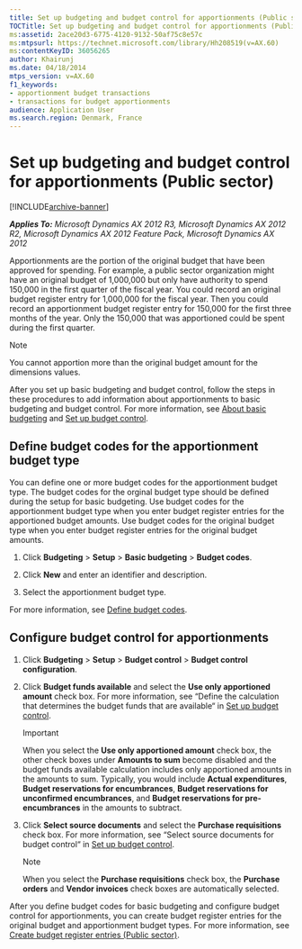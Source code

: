 ```yaml
---
title: Set up budgeting and budget control for apportionments (Public sector)
TOCTitle: Set up budgeting and budget control for apportionments (Public sector)
ms:assetid: 2ace20d3-6775-4120-9132-50af75c8e57c
ms:mtpsurl: https://technet.microsoft.com/library/Hh208519(v=AX.60)
ms:contentKeyID: 36056265
author: Khairunj
ms.date: 04/18/2014
mtps_version: v=AX.60
f1_keywords:
- apportionment budget transactions
- transactions for budget apportionments
audience: Application User
ms.search.region: Denmark, France
---
```


# Set up budgeting and budget control for apportionments (Public sector) 


[!INCLUDE[archive-banner](includes/archive-banner.md)]


_**Applies To:** Microsoft Dynamics AX 2012 R3, Microsoft Dynamics AX 2012 R2, Microsoft Dynamics AX 2012 Feature Pack, Microsoft Dynamics AX 2012_

Apportionments are the portion of the original budget that have been approved for spending. For example, a public sector organization might have an original budget of 1,000,000 but only have authority to spend 150,000 in the first quarter of the fiscal year. You could record an original budget register entry for 1,000,000 for the fiscal year. Then you could record an apportionment budget register entry for 150,000 for the first three months of the year. Only the 150,000 that was apportioned could be spent during the first quarter.


> [!NOTE]
> <P>You cannot apportion more than the original budget amount for the dimensions values.</P>



After you set up basic budgeting and budget control, follow the steps in these procedures to add information about apportionments to basic budgeting and budget control. For more information, see [About basic budgeting](about-basic-budgeting.md) and [Set up budget control](set-up-budget-control.md).

## Define budget codes for the apportionment budget type

You can define one or more budget codes for the apportionment budget type. The budget codes for the orginal budget type should be defined during the setup for basic budgeting. Use budget codes for the apportionment budget type when you enter budget register entries for the apportioned budget amounts. Use budget codes for the original budget type when you enter budget register entries for the original budget amounts.

1.  Click **Budgeting** \> **Setup** \> **Basic budgeting** \> **Budget codes**.

2.  Click **New** and enter an identifier and description.

3.  Select the apportionment budget type.

For more information, see [Define budget codes](define-budget-codes.md).

## Configure budget control for apportionments

1.  Click **Budgeting** \> **Setup** \> **Budget control** \> **Budget control configuration**.

2.  Click **Budget funds available** and select the **Use only apportioned amount** check box. For more information, see “Define the calculation that determines the budget funds that are available“ in [Set up budget control](set-up-budget-control.md).
    

    > [!IMPORTANT]
    > <P>When you select the <STRONG>Use only apportioned amount</STRONG> check box, the other check boxes under <STRONG>Amounts to sum</STRONG> become disabled and the budget funds available calculation includes only apportioned amounts in the amounts to sum. Typically, you would include <STRONG>Actual expenditures</STRONG>, <STRONG>Budget reservations for encumbrances</STRONG>, <STRONG>Budget reservations for unconfirmed encumbrances</STRONG>, and <STRONG>Budget reservations for pre-encumbrances</STRONG> in the amounts to subtract.</P>



3.  Click **Select source documents** and select the **Purchase requisitions** check box. For more information, see “Select source documents for budget control“ in [Set up budget control](set-up-budget-control.md).
    

    > [!NOTE]
    > <P>When you select the <STRONG>Purchase requisitions</STRONG> check box, the <STRONG>Purchase orders</STRONG> and <STRONG>Vendor invoices</STRONG> check boxes are automatically selected.</P>



After you define budget codes for basic budgeting and configure budget control for apportionments, you can create budget register entries for the original budget and apportionment budget types. For more information, see [Create budget register entries (Public sector)](create-budget-register-entries-public-sector.md).

  


